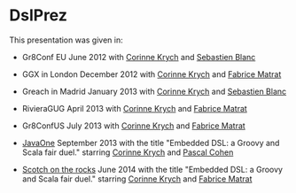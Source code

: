 DslPrez
=======

This presentation was given in:
- Gr8Conf EU June 2012 with [Corinne Krych](http://corinnekrych.github.io/) and [Sebastien Blanc](https://github.com/sebastienblanc) 

- GGX in London December 2012 with [Corinne Krych](http://corinnekrych.github.io/) and [Fabrice Matrat](http://fabricematrat.github.io/)    

- Greach in Madrid January 2013 with [Corinne Krych](http://corinnekrych.github.io/) and [Sebastien Blanc](https://github.com/sebastienblanc) 

- RivieraGUG April 2013 with [Corinne Krych](http://corinnekrych.github.io/) and [Fabrice Matrat](http://fabricematrat.github.io/)    

- Gr8ConfUS July 2013 with [Corinne Krych](http://corinnekrych.github.io/) and [Fabrice Matrat](http://fabricematrat.github.io/)    

- [JavaOne](https://oracleus.activeevents.com/2013/connect/sessionDetail.ww?SESSION_ID=4524) September 2013 with the title "Embedded DSL: a Groovy and Scala fair duel." starring [Corinne Krych](http://corinnekrych.github.io/) and [Pascal Cohen](http://fr.linkedin.com/pub/pascal-cohen/1/105/1a8)

- [Scotch on the rocks](http://www.sotr.eu/) June 2014 with the title "Embedded DSL: a Groovy and Scala fair duel." starring [Corinne Krych](http://corinnekrych.github.io/) and [Fabrice Matrat](http://fabricematrat.github.io/)    

